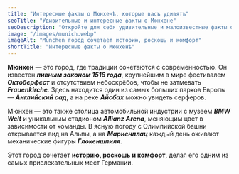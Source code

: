 ```yaml
---
title: "Интересные факты о Мюнхенѣ, которые васъ удивятъ"
seoTitle: "Удивительные и интересные факты о Мюнхене"
seoDescription: "Откройте для себя удивительные и малоизвестные факты о Мюнхене. Узнайте больше о его истории, культуре и уникальных аспектах этого города."
image: "/images/munich.webp"
imageAlt: "München город сочетает историю, роскошь и комфорт"
shortTitle: "Интересные факты о Мюнхенѣ"
---
```


**Мюнхен** — это город, где традиции сочетаются с современностью. Он известен ***пивным законом 1516 года***, крупнейшим в мире фестивалем ***Октоберфест*** и отсутствием небоскрёбов, чтобы не затмевать ***Frauenkirche***. Здесь находится один из самых больших парков Европы — ***Английский сад***, а на реке ***Айсбах*** можно увидеть серферов.

Мюнхен — это также столица автомобильной индустрии с музеем ***BMW Welt*** и уникальным стадионом ***Allianz Arena***, меняющим цвет в зависимости от команды. В ясную погоду с Олимпийской башни открывается вид на Альпы, а на ***Мариенплац*** каждый день оживают механические фигуры ***Глокеншпиля***. 

Этот город сочетает **историю, роскошь и комфорт**, делая его одним из самых привлекательных мест Германии.

